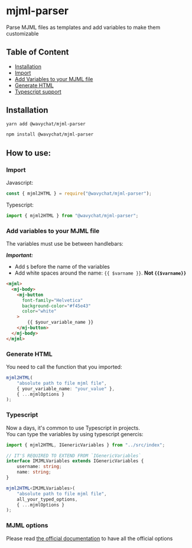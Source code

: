 # mjml-parser

Parse MJML files as templates and add variables to make them customizable

## Table of Content

- [Installation](https://github.com/wavychat/mjml-parser#installation)
- [Import](https://github.com/wavychat/mjml-parser#import)
- [Add Variables to your MJML file](https://github.com/wavychat/mjml-parser#add-variables-to-your-mjml-file)
- [Generate HTML](https://github.com/wavychat/mjml-parser#generate-html)
- [Typescript support](https://github.com/wavychat/mjml-parser#typescript)

## Installation

```bash
yarn add @wavychat/mjml-parser
```
```bash
npm install @wavychat/mjml-parser
```

## How to use:

### Import

Javascript:

```js
const { mjml2HTML } = require("@wavychat/mjml-parser");
```

Typescript:

```ts
import { mjml2HTML } from "@wavychat/mjml-parser";
```

### Add variables to your MJML file

The variables must use be between handlebars:

**_Important:_**

-   Add `$` before the name of the variables
-   Add white spaces around the name: `{{ $varname }}`. **Not `{{$varname}}`**

```html
<mjml>
  <mj-body>
    <mj-button
      font-family="Helvetica"
      background-color="#f45e43"
      color="white"
    >
        {{ $your_variable_name }}
    </mj-button>
  </mj-body>
</mjml>
```

### Generate HTML

You need to call the function that you imported:

```ts
mjml2HTML(
    "absolute path to file mjml file",
    { your_variable_name: "your_value" },
    { ...mjmlOptions }
);
```

### Typescript
Now a days, it's common to use Typescript in projects.\
You can type the variables by using typescript genercis:
```ts
import { mjml2HTML, IGenericVariables } from "../src/index";

// IT'S REQUIRED TO EXTEND FROM `IGenericVariables`
interface IMJMLVariables extends IGenericVariables {
    username: string;
    name: string;
}

mjml2HTML<IMJMLVariables>(
    "absolute path to file mjml file",
    all_your_typed_options,
    { ...mjmlOptions }
);
```
### MJML options

Please read [the official documentation](https://github.com/mjmlio/mjml#inside-nodejs) to have all the official options
